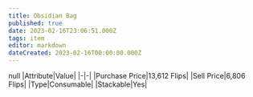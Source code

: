 ```yaml
---
title: Obsidian Bag
published: true
date: 2023-02-16T23:06:51.000Z
tags: item
editor: markdown
dateCreated: 2023-02-16T00:00:00.000Z
---
```


null
|Attribute|Value|
|-|-|
|Purchase Price|13,612 Flips|
|Sell Price|6,806 Flips|
|Type|Consumable|
|Stackable|Yes|

